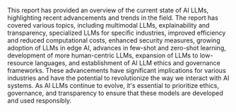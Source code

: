 This report has provided an overview of the current state of AI LLMs, highlighting recent advancements and trends in the field. The report has covered various topics, including multimodal LLMs, explainability and transparency, specialized LLMs for specific industries, improved efficiency and reduced computational costs, enhanced security measures, growing adoption of LLMs in edge AI, advances in few-shot and zero-shot learning, development of more human-centric LLMs, expansion of LLMs to low-resource languages, and establishment of AI LLM ethics and governance frameworks. These advancements have significant implications for various industries and have the potential to revolutionize the way we interact with AI systems. As AI LLMs continue to evolve, it's essential to prioritize ethics, governance, and transparency to ensure that these models are developed and used responsibly.